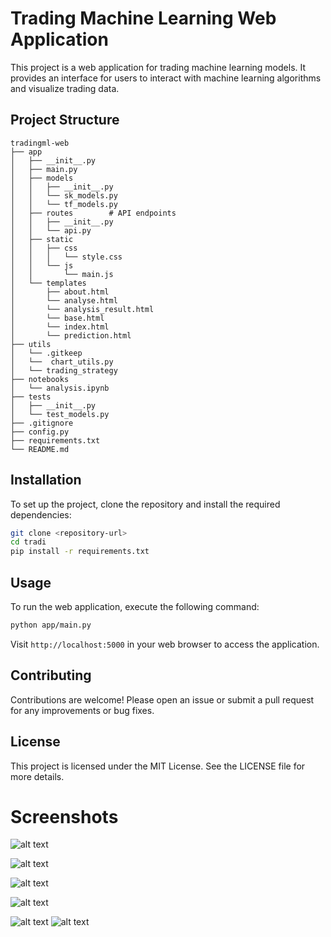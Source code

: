 # Trading Machine Learning Web Application

This project is a web application for trading machine learning models. It provides an interface for users to interact with machine learning algorithms and visualize trading data.

## Project Structure

```
tradingml-web
├── app               
│   ├── __init__.py   
│   ├── main.py       
│   ├── models        
│   │   ├── __init__.py
│   │   └── sk_models.py
│   │   └── tf_models.py
│   ├── routes        # API endpoints
│   │   ├── __init__.py
│   │   └── api.py
│   ├── static        
│   │   ├── css
│   │   │   └── style.css
│   │   └── js
│   │       └── main.js
│   └── templates    
│       ├── about.html
│       └── analyse.html
│       └── analysis_result.html
│       └── base.html
│       └── index.html
│       └── prediction.html
├── utils             
│   └── .gitkeep
│   └──  chart_utils.py
│   └── trading_strategy
├── notebooks        
│   └── analysis.ipynb
├── tests             
│   ├── __init__.py
│   └── test_models.py
├── .gitignore       
├── config.py        
├── requirements.txt 
└── README.md         
```

## Installation

To set up the project, clone the repository and install the required dependencies:

```bash
git clone <repository-url>
cd tradi
pip install -r requirements.txt
```

## Usage

To run the web application, execute the following command:

```bash
python app/main.py
```

Visit `http://localhost:5000` in your web browser to access the application.

## Contributing

Contributions are welcome! Please open an issue or submit a pull request for any improvements or bug fixes.

## License

This project is licensed under the MIT License. See the LICENSE file for more details.
# Screenshots

![alt text](<Screenshot 2025-03-17 044840.png>) 

![alt text](<Screenshot 2025-03-17 044922.png>)

![alt text](<Screenshot 2025-03-17 044936.png>)

![alt text](<Screenshot 2025-03-17 044951.png>) 

![alt text](<Screenshot 2025-03-07 085713.png>)
![alt text](<Screenshot 2025-03-11 003108.png>) 

